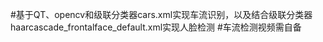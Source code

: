 #基于QT、opencv和级联分类器cars.xml实现车流识别，以及结合级联分类器haarcascade_frontalface_default.xml实现人脸检测
        #车流检测视频需自备
